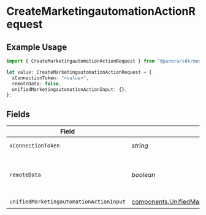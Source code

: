 # CreateMarketingautomationActionRequest

## Example Usage

```typescript
import { CreateMarketingautomationActionRequest } from "@panora/sdk/models/operations";

let value: CreateMarketingautomationActionRequest = {
  xConnectionToken: "<value>",
  remoteData: false,
  unifiedMarketingautomationActionInput: {},
};
```

## Fields

| Field                                                                                                                | Type                                                                                                                 | Required                                                                                                             | Description                                                                                                          | Example                                                                                                              |
| -------------------------------------------------------------------------------------------------------------------- | -------------------------------------------------------------------------------------------------------------------- | -------------------------------------------------------------------------------------------------------------------- | -------------------------------------------------------------------------------------------------------------------- | -------------------------------------------------------------------------------------------------------------------- |
| `xConnectionToken`                                                                                                   | *string*                                                                                                             | :heavy_check_mark:                                                                                                   | The connection token                                                                                                 |                                                                                                                      |
| `remoteData`                                                                                                         | *boolean*                                                                                                            | :heavy_minus_sign:                                                                                                   | Set to true to include data from the original Marketingautomation software.                                          | false                                                                                                                |
| `unifiedMarketingautomationActionInput`                                                                              | [components.UnifiedMarketingautomationActionInput](../../models/components/unifiedmarketingautomationactioninput.md) | :heavy_check_mark:                                                                                                   | N/A                                                                                                                  |                                                                                                                      |